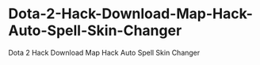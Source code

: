 # Dota-2-Hack-Download-Map-Hack-Auto-Spell-Skin-Changer
Dota 2 Hack Download Map Hack Auto Spell Skin Changer
